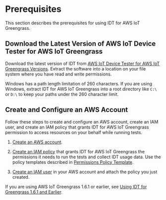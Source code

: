 # Prerequisites<a name="dev-tst-prereqs"></a>

This section describes the prerequisites for using IDT for AWS IoT Greengrass\.

## Download the Latest Version of AWS IoT Device Tester for AWS IoT Greengrass<a name="install-dev-tst-gg"></a>

Download the latest version of IDT from [AWS IoT Device Tester for AWS IoT Greengrass Versions](dev-test-versions.md)\. Extract the software into a location on your file system where you have read and write permissions\. 

Windows has a path length limitation of 260 characters\. If you are using Windows, extract IDT for AWS IoT Greengrass into a root directory like `C:\ ` or `D:\` to keep your paths under the 260 character limit\.

## Create and Configure an AWS Account<a name="config-aws-account"></a>

Follow these steps to create and configure an AWS account, create an IAM user, and create an IAM policy that grants IDT for AWS IoT Greengrass permission to access resources on your behalf while running tests\.

1. [Create an AWS account](https://aws.amazon.com/premiumsupport/knowledge-center/create-and-activate-aws-account/)\.

1. [Create an IAM policy](https://docs.aws.amazon.com/IAM/latest/UserGuide/tutorial_managed-policies.html) that grants IDT for AWS IoT Greengrass the permissions it needs to run the tests and collect IDT usage data\. Use the policy templates described in [Permissions Policy Template](policy-template.md)\.

1. [Create an IAM user](https://docs.aws.amazon.com/IAM/latest/UserGuide/id_users_create.html) in your AWS account and attach the policy you just created\.

If you are using AWS IoT Greengrass 1\.6\.1 or earlier, see [Using IDT for Greengrass 1\.6\.1 and Earlier](old-idt.md)\.